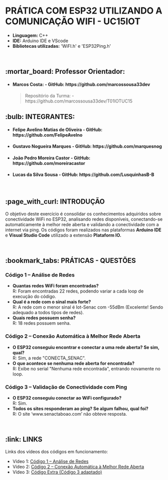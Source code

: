 <h1> <strong> PRÁTICA COM ESP32 UTILIZANDO A COMUNICAÇÃO WIFI - UC15IOT </strong></h1>

<ul>
  <li><strong>Linguagem: </strong>C++</li>
  <li><strong>IDE:</strong> Arduino IDE e VScode</li>
  <li><strong>Bibliotecas utilizadas:</strong> 'WiFI.h' e 'ESP32Ping.h'</li>
</ul>
<br>
<h2> :mortar_board: <strong>Professor Orientador: </strong> </h2>
  <ul>
  <li><h4>Marcos Costa: - <b>GitHub:</b> https://github.com/marcossousa33dev</h4></li>
   <blockquote>Repositório da Turma: - https://github.com/marcossousa33dev/T01IOTUC15 
  </ul>
  
<h2> :bulb: <strong>INTEGRANTES:</strong> </h2>
<ul>   
  
  <li><h4>Felipe Avelino Matias de Oliveira - <b>GitHub:</b> https://github.com/FelipeAvelno </h4></li>
  
  <li><h4>Gustavo Nogueira Marques - <b>GitHub:</b> https://github.com/marquesnog</h4>  </li>

  <li><h4>João Pedro Moreira Castor - <b>GitHub:</b> https://github.com/moreiracastor</h4  <li>
    
  <li><h4>Lucas da Silva Sousa - <b>GitHub:</b> https://github.com/LusquinhasB-B</h4> </li>    

</ul>
<br>
<h2> :page_with_curl: INTRODUÇÃO</h2>
    <p> O objetivo deste exercício é consolidar os conhecimentos adquiridos sobre conectividade WiFi no ESP32, analisando redes disponíveis, conectando-se automaticamente à melhor rede aberta e validando a conectividade com a internet via ping. Os códigos foram realizados nas plataformas <b>Arduino IDE</b> e <b>Visual Studio Code</b> utilizado a extensão <b>Plataform IO.</b> </p>
<br>

  <h2> :bookmark_tabs: PRÁTICAS - QUESTÕES</h2>
  
  <h3>Código 1 – Análise de Redes</h3>
  <ul>
      <li><strong>Quantas redes WiFi foram encontradas?</strong> <br> R: Foram encontradas 22 redes, podendo variar a cada loop de execução do código.</li>
      <li><strong>Qual é a rede com o sinal mais forte?</strong> <br> R: A rede com o menor sinal é Iot-Senac com -55dBm (Excelente! Sendo adequado a todos tipos de redes).</li>
      <li><strong>Quais redes possuem senha?</strong> <br> R: 18 redes possuem senha.</li>
  </ul> 

  <h3>Código 2 – Conexão Automática à Melhor Rede Aberta</h3>
  <ul>
      <li><strong>O ESP32 conseguiu encontrar e conectar a uma rede aberta? Se sim, qual?</strong> <br> R: Sim, a rede "CONECTA_SENAC".</li>
      <li><strong>O que acontece se nenhuma rede aberta for encontrada?</strong> <br> R: Exibe no serial "Nenhuma rede encontrada", entrando novamente no loop.</li>
  </ul>

  <h3>Código 3 – Validação de Conectividade com Ping</h3>
  <ul>
      <li><strong>O ESP32 conseguiu conectar ao WiFi configurado?</strong> <br> R: Sim.</li>
      <li><strong>Todos os sites responderam ao ping? Se algum falhou, qual foi?</strong> <br> R: O site ‘www.senactaboao.com’ não obteve resposta.</li>
  </ul>
  <br>
  
  <h2>:link: LINKS</h2>
  <p>Links dos vídeos dos códigos em funcionamento: </p>
  <ul>
      <li>Vídeo 1: <a href="https://youtube.com/shorts/Q1YnjrDynnE?feature=share" target="_blank">Código 1 – Análise de Redes </a></li>
      <li>Vídeo 2: <a href="https://youtube.com/shorts/-VzaDTsr_a0?feature=share" target="_blank">Código 2 – Conexão Automática à Melhor Rede Aberta</a></li>
      <li>Vídeo 3: <a href="https://youtube.com/shorts/lMrYNRodhw4?feature=share" target="_blank">Código Extra (Código 3 adaptado)</a></li>
  </ul>
